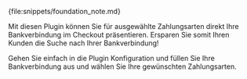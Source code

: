 {file:snippets/foundation_note.md}

Mit diesen Plugin können Sie für ausgewählte Zahlungsarten direkt Ihre Bankverbindung im Checkout präsentieren. Ersparen Sie somit Ihren Kunden die Suche nach Ihrer Bankverbindung!

Gehen Sie einfach in die Plugin Konfiguration und füllen Sie Ihre Bankverbindung aus und wählen Sie Ihre gewünschten Zahlungsarten.
